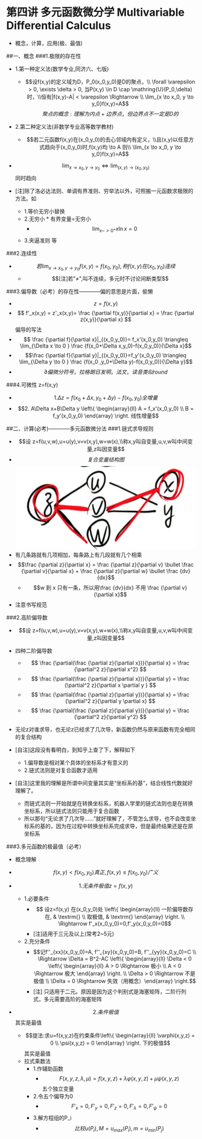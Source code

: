 # 第四讲 多元函数微分学 Multivariable Differential Calculus
* 概念，计算，应用(极、最值) 

##一、概念
###1.极限的存在性
* 1.第一种定义法(数学专业,同济六、七版)
    * $$设f(x,y)的定义域为D，P_0(x_0,y_0)是D的聚点，\\ \forall \varepsilon > 0, \exists \delta > 0, 当P(x,y) \in D \cap \mathring{U}(P_0,\delta)时，\\恒有|f(x,y)-A| < \varepsilon \Rightarrow \\ \lim_{x \to x_0, y \to y_0}f(x,y)=A$$ 
        $$聚点的概念:理解为内点+边界点，但边界点不一定是D的$$
* 2.第二种定义法(非数学专业高等数学教材)
    * $$若二元函数f(x,y)在(x_0,y_0)的去心邻域内有定义，\\且(x,y)以任意方式趋向于(x_0,y_0)时,f(x,y)均 \to A 则\\ \lim_{x \to x_0, y \to y_0}f(x,y)=A$$
    
* $$ \lim_{x \to x_0, y \to y_0} \Leftrightarrow \lim_{(x,y) \to (x_0, y_0)} $$ 同时趋向
* [注]除了洛必达法则、单调有界准则、穷举法以外，可照搬一元函数求极限的方法。如
    * 1.等价无穷小替换
    * 2.无穷小 * 有界变量=无穷小
        * $$ \lim_{x->0^+}x\ln x = 0$$
    * 3.夹逼准则 等
    
###2.连续性
* $$若\lim_{x \to x_0, y \to y_0}f(x,y)=f(x_0,y_0),称f(x,y)在(x_0,y_0)连续$$
    * $$[注]若"≠",叫不连续，多元时不讨论间断类型$$
    
###3.偏导数（必考）的存在性————偏的意思是片面，偷懒

* $$z=f(x,y)$$
* $$ f'_x(x,y) = z'_x(x,y)= \frac {\partial f(x,y)}{\partial x} = \frac {\partial z(x,y)}{\partial x} $$ 偏导的写法
* $$ \frac {\partial f}{\partial x}|_{(x_0,y_0)}= f_x'(x_0,y_0) \triangleq \lim_{\Delta x \to 0  } \frac {f(x_0+\Delta x,y_0)-f(x_0,y_0)}{\Delta x}$$
* $$\frac {\partial f}{\partial y}|_{(x_0,y_0)}=f_y'(x_0,y_0) \triangleq \lim_{\Delta y \to 0  } \frac {f(x_0 ,y_0+\Delta y)-f(x_0,y_0)}{\Delta y}$$
* $$ \partial  偏微分符号，拉格朗日发明，法文，读音类似round$$

###4.可微性 z=f(x,y)
* $$1. \Delta z = f(x_0+ \Delta x, y_0+ \Delta y) - f(x_0,y_0)  全增量$$  
* $$2. A\Delta x+B\Delta y \left\{ \begin{array}{ll}
 A = f_x'(x_0,y_0) \\
 B = f_y'(x_0,y_0) \end{array} \right.  线性增量$$

##二、计算(必考)————多元函数微分法
###1.链式求导规则 
* $$设 z=f(u,v,w),u=u(y),v=v(x,y),w=w(x),\\称x,y叫自变量,u,v,w叫中间变量,z叫因变量$$
* $$复合变量结构图$$
![复合变量结构图](./img/mvdc1.png)
* 有几条路就有几项相加，每条路上有几段就有几个相乘
* $$\frac {\partial z}{\partial x} = \frac {\partial z}{\partial v} \bullet \frac {\partial v}{\partial x} + \frac {\partial z}{\partial w} \bullet \frac {dv}{dx}$$
    * $$w 到 x 只有一条，所以用\frac {dv}{dx} 不用 \frac {\partial v}{\partial x}$$
* 注意书写规范

###2.高阶偏导数
* $$设 z=f(u,v,w),u=u(y),v=v(x,y),w=w(x),\\称x,y叫自变量,u,v,w叫中间变量,z叫因变量$$
* 四种二阶偏导数
    * $$ \frac {\partial(\frac {\partial z}{\partial x})}{\partial x} = \frac {\partial^2 z}{\partial x^2} $$
    * $$ \frac {\partial(\frac {\partial z}{\partial x})}{\partial y} = \frac {\partial^2 z}{\partial x \partial y } $$
    * $$ \frac {\partial(\frac {\partial z}{\partial y})}{\partial x} = \frac {\partial^2 z}{\partial y \partial x} $$
    * $$ \frac {\partial(\frac {\partial z}{\partial y})}{\partial y} = \frac {\partial^2 z}{\partial y^2} $$
* 无论z对谁求导，也无论z已经求了几次导，新函数仍然与原来函数有完全相同的复合结构

* [自注]这段没有看明白，到知乎上查了下，解释如下
    * 1.偏导数是相对某个具体的坐标系才有意义的
    * 2.链式法则是对复合函数才适用  
* [自注]这里我的理解是所谓中间变量其实是“坐标系的基”，结合线性代数就好理解了。
    * 而链式法则一开始就是在转换坐标系，机器人学里的链式法则也是在转换坐标系，所以链式法则只能用于复合函数
    * 所以那句“无论求了几次导……”就好理解了，不管怎么求导，也不会改变坐标系的基的，因为在过程中转换坐标系完成求导，但是最终结果还是在原坐标系

###3.多元函数的极最值（必考）
* 概念理解
* $$ f(x,y) < f(x_0,y_0) 真正,f(x,y) \le f(x_0,y_0) 广义$$

* $$1.无条件极值 z=f(x,y)$$
    * 1.必要条件
        * $$ 设z=f(x,y) 在(x_0,y_0)处 \left\{ \begin{array}{ll}
 一阶偏导数存在, & \textrm{} \\
 取极值, & \textrm{}  \end{array} \right. \\ \Rightarrow f'_x(x_0,y_0)=0,f'_y(x_0,y_0)=0$$
        * [注]适用于三元及以上(常考2~5元)
    * 2.充分条件
        * $$记f''_{xx}(x_0,y_0)=A, f''_{xy}(x_0,y_0)=B, f''_{yy}(x_0,y_0)=C \\ \Rightarrow \Delta = B^2-AC  \left\{ \begin{array}{ll}
 \Delta < 0 \left\{ \begin{array}{ll}
 A > 0 \Rightarrow 极小  \\
 A < 0  \Rightarrow 极大  \end{array} \right. \\
 \Delta > 0 \Rightarrow 不是极值 \\  \Delta = 0 \Rightarrow 失效（用概念）\end{array} \right.$$
        * [注] 只适用于二元。原因是因为这个判别式是海塞矩阵，二阶行列式，多元需要高阶的海塞矩阵

* $$2.条件极值$$其实是最值
    * $$提法:求u=f(x,y,z)在约束条件\left\{ \begin{array}{ll}
 \varphi(x,y,z) = 0   \\
 \psi(x,y,z) = 0  \end{array} \right. 下的极值$$ 其实是最值
    * 拉式乘数法 
        * 1.作辅助函数
            * $$ F(x,y,z,\lambda,\mu) = f(x,y,z) +  \lambda \varphi(x,y,z)+\mu\psi(x,y,z) $$五个独立变量
        * 2.令五个偏导为0
            * $$F'_x=0,F'_y=0,F'_z=0,F'_{\lambda}=0,F'_{\psi}=0 $$
        * 3.解方程组的P_i
            * $$比较u(P_i),M = u_{max}(P_i),m=u_{min}(P_j)$$


